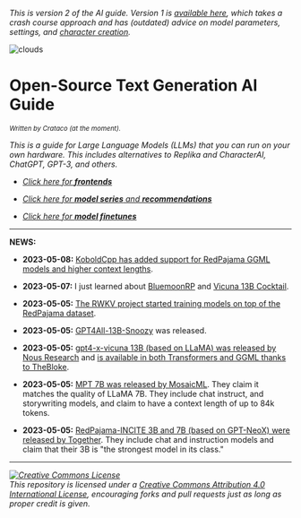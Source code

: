 *This is version 2 of the AI guide. Version 1 is [available here](https://github.com/Crataco/ai-guide/blob/main/guide/original.md), which takes a crash course approach and has (outdated) advice on model parameters, settings, and [character creation](https://github.com/Crataco/ai-guide/blob/main/guide/original.md#chat-mode-create-your-character--browse-for-others).*

![clouds](https://user-images.githubusercontent.com/55674863/233225413-72efd34a-1cfa-4f49-b100-01d6c40287ec.jpg)

# Open-Source Text Generation AI Guide
_<sup>Written by Crataco (at the moment).</sup>_

_This is a guide for Large Language Models (LLMs) that you can run on your own hardware. This includes alternatives to Replika and CharacterAI, ChatGPT, GPT-3, and others._

- _[Click here for **frontends**](https://github.com/Crataco/ai-guide/blob/main/guide/frontends.md)_

- _[Click here for **model series** and **recommendations**](https://github.com/Crataco/ai-guide/blob/main/guide/models.md)_

- _[Click here for **model finetunes**](https://github.com/Crataco/ai-guide/blob/main/guide/finetunes.md)_

* * *

**NEWS:**

- **2023-05-08:** [KoboldCpp has added support for RedPajama GGML models and higher context lengths](https://github.com/LostRuins/koboldcpp/releases/tag/v1.20).

- **2023-05-07:** I just learned about [BluemoonRP](https://huggingface.co/reeducator/bluemoonrp-13b) and [Vicuna 13B Cocktail](https://huggingface.co/reeducator/vicuna-13b-cocktail).

- **2023-05-05:** [The RWKV project started training models on top of the RedPajama dataset](https://huggingface.co/BlinkDL/rwkv-4-pileplus).

- **2023-05-05:** [GPT4All-13B-Snoozy](https://old.reddit.com/r/LocalLLaMA/comments/138szrl/new_llama_13b_model_from_nomicai_gpt4all13bsnoozy/) was released.

- **2023-05-05:** [gpt4-x-vicuna 13B (based on LLaMA) was released by Nous Research](https://twitter.com/NousResearch/status/1654470228967817219) and [is available in both Transformers and GGML thanks to TheBloke](https://huggingface.co/TheBloke).

- **2023-05-05:** [MPT 7B was released by MosaicML](https://www.mosaicml.com/blog/mpt-7b). They claim it matches the quality of LLaMA 7B. They include chat instruct, and storywriting models, and claim to have a context length of up to 84k tokens.

- **2023-05-05:** [RedPajama-INCITE 3B and 7B (based on GPT-NeoX) were released by Together](https://www.together.xyz/blog/redpajama-models-v1). They include chat and instruction models and claim that their 3B is "the strongest model in its class."

* * *

_<a rel="license" href="http://creativecommons.org/licenses/by/4.0/"><img alt="Creative Commons License" style="border-width:0" src="https://i.creativecommons.org/l/by/4.0/88x31.png" /></a><br />This repository is licensed under a <a rel="license" href="http://creativecommons.org/licenses/by/4.0/">Creative Commons Attribution 4.0 International License</a>, encouraging forks and pull requests just as long as proper credit is given._
